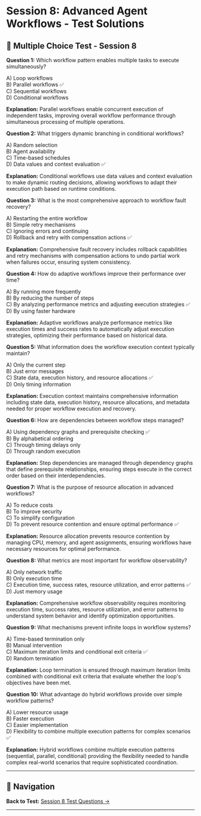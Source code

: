 # Session 8: Advanced Agent Workflows - Test Solutions

## 📝 Multiple Choice Test - Session 8

**Question 1:** Which workflow pattern enables multiple tasks to execute simultaneously?  

A) Loop workflows  
B) Parallel workflows ✅  
C) Sequential workflows  
D) Conditional workflows  

**Explanation:** Parallel workflows enable concurrent execution of independent tasks, improving overall workflow performance through simultaneous processing of multiple operations.

**Question 2:** What triggers dynamic branching in conditional workflows?  

A) Random selection  
B) Agent availability  
C) Time-based schedules  
D) Data values and context evaluation ✅  

**Explanation:** Conditional workflows use data values and context evaluation to make dynamic routing decisions, allowing workflows to adapt their execution path based on runtime conditions.

**Question 3:** What is the most comprehensive approach to workflow fault recovery?  

A) Restarting the entire workflow  
B) Simple retry mechanisms  
C) Ignoring errors and continuing  
D) Rollback and retry with compensation actions ✅  

**Explanation:** Comprehensive fault recovery includes rollback capabilities and retry mechanisms with compensation actions to undo partial work when failures occur, ensuring system consistency.

**Question 4:** How do adaptive workflows improve their performance over time?  

A) By running more frequently  
B) By reducing the number of steps  
C) By analyzing performance metrics and adjusting execution strategies ✅  
D) By using faster hardware  

**Explanation:** Adaptive workflows analyze performance metrics like execution times and success rates to automatically adjust execution strategies, optimizing their performance based on historical data.

**Question 5:** What information does the workflow execution context typically maintain?  

A) Only the current step  
B) Just error messages  
C) State data, execution history, and resource allocations ✅  
D) Only timing information  

**Explanation:** Execution context maintains comprehensive information including state data, execution history, resource allocations, and metadata needed for proper workflow execution and recovery.

**Question 6:** How are dependencies between workflow steps managed?  

A) Using dependency graphs and prerequisite checking ✅  
B) By alphabetical ordering  
C) Through timing delays only  
D) Through random execution  

**Explanation:** Step dependencies are managed through dependency graphs that define prerequisite relationships, ensuring steps execute in the correct order based on their interdependencies.

**Question 7:** What is the purpose of resource allocation in advanced workflows?  

A) To reduce costs  
B) To improve security  
C) To simplify configuration  
D) To prevent resource contention and ensure optimal performance ✅  

**Explanation:** Resource allocation prevents resource contention by managing CPU, memory, and agent assignments, ensuring workflows have necessary resources for optimal performance.

**Question 8:** What metrics are most important for workflow observability?  

A) Only network traffic  
B) Only execution time  
C) Execution time, success rates, resource utilization, and error patterns ✅  
D) Just memory usage  

**Explanation:** Comprehensive workflow observability requires monitoring execution time, success rates, resource utilization, and error patterns to understand system behavior and identify optimization opportunities.

**Question 9:** What mechanisms prevent infinite loops in workflow systems?  

A) Time-based termination only  
B) Manual intervention  
C) Maximum iteration limits and conditional exit criteria ✅  
D) Random termination  

**Explanation:** Loop termination is ensured through maximum iteration limits combined with conditional exit criteria that evaluate whether the loop's objectives have been met.

**Question 10:** What advantage do hybrid workflows provide over simple workflow patterns?  

A) Lower resource usage  
B) Faster execution  
C) Easier implementation  
D) Flexibility to combine multiple execution patterns for complex scenarios ✅  

**Explanation:** Hybrid workflows combine multiple execution patterns (sequential, parallel, conditional) providing the flexibility needed to handle complex real-world scenarios that require sophisticated coordination.

---

## 🧭 Navigation

**Back to Test:** [Session 8 Test Questions →](Session8_Advanced_Agent_Workflows.md#multiple-choice-test)

---
